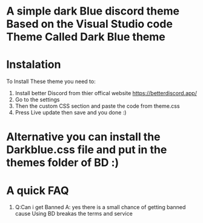 # A simple dark Blue discord theme Based on the Visual Studio code Theme Called Dark Blue theme

# Instalation
To Install These theme you need to:
1. Install better Discord from thier offical website https://betterdiscord.app/
2. Go to the settings
3. Then the custom CSS section and paste the code from theme.css
4. Press Live update then save and you done :) 

# Alternative you can install the Darkblue.css file and put in the themes folder of BD :)

# A quick FAQ 
1. Q:Can i get Banned A: yes there is a small chance of getting banned cause Using BD breakas the terms and service
